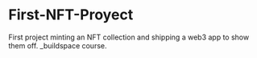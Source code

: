 # First-NFT-Proyect
First project minting an NFT collection and shipping a web3 app to show them off. _buildspace course.
